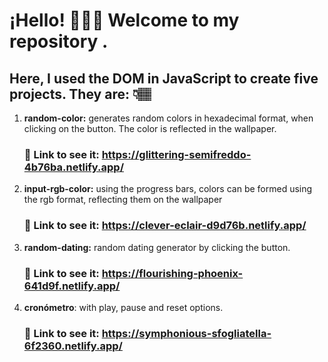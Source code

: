 # ¡Hello! 🙋🏽‍♀️ Welcome to my repository .
## Here, I used the DOM in JavaScript to create five projects. They are: 👇🏽
1. **random-color:** generates random colors in hexadecimal format, when clicking on the button. The color is reflected in the wallpaper.
    ### 🚀 Link to see it: https://glittering-semifreddo-4b76ba.netlify.app/
2. **input-rgb-color:** using the progress bars, colors can be formed using the rgb format, reflecting them on the wallpaper
    ### 🚀 Link to see it: https://clever-eclair-d9d76b.netlify.app/
3. **random-dating:** random dating generator by clicking the button.
    ### 🚀 Link to see it: https://flourishing-phoenix-641d9f.netlify.app/
4. **cronómetro**: with play, pause and reset options.
   ### 🚀 Link to see it: https://symphonious-sfogliatella-6f2360.netlify.app/
